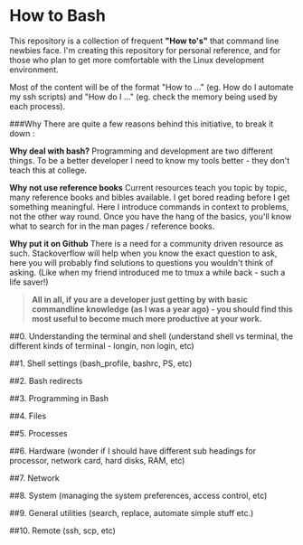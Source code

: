 # How to Bash
This repository is a collection of frequent **"How to's"** that command line newbies face. I'm creating this repository for personal reference, and for those who plan to get more comfortable with the Linux development environment. 

Most of the content will be of the format "How to ..." (eg. How do I automate my ssh scripts) and "How do I ..." (eg. check the memory being used by each process).

###Why
There are quite a few reasons behind this initiative, to break it down :

**Why deal with bash?** Programming and development are two different things. To be a better developer I need to know my tools better - they don't teach this at college. 

**Why not use reference books** Current resources teach you topic by topic, many reference books and bibles available. I get bored reading before I get something meaningful. Here I introduce commands in context to problems, not the other way round. Once you have the hang of the basics, you'll know what to search for in the man pages / reference books.

**Why put it on Github** There is a need for a community driven resource as such. Stackoverflow will help when you know the exact question to ask, here you will probably find solutions to questions you wouldn't think of asking. (Like when my friend introduced me to tmux a while back - such a life saver!)


> **All in all, if you are a developer just getting by with basic commandline knowledge (as I was a year ago) - you should find this most useful to become much more productive at your work.**

##0. Understanding the terminal and shell
(understand shell vs terminal, the different kinds of terminal - longin, non login, etc)

##1. Shell settings
(bash_profile, bashrc, PS, etc)

##2. Bash redirects

##3. Programming in Bash

##4. Files 

##5. Processes 

##6. Hardware
(wonder if I should have different sub headings for processor, network card, hard disks, RAM, etc)

##7. Network 

##8. System
(managing the system preferences, access control, etc)

##9. General utilities 
(search, replace, automate simple stuff etc.)

##10. Remote
(ssh, scp, etc)
